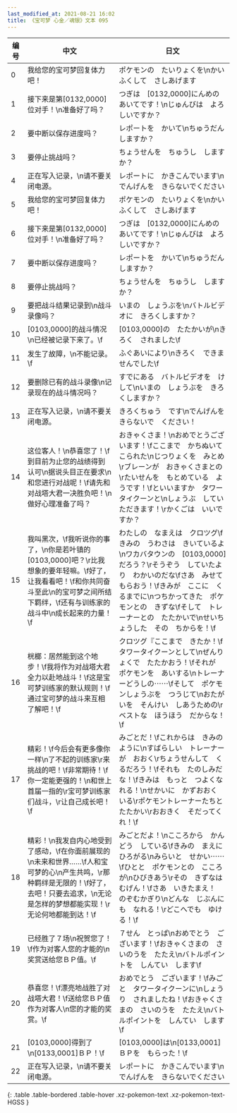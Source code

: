```yaml
---
last_modified_at: 2021-08-21 16:02
title: 《宝可梦 心金／魂银》文本 095
---
```

| 编号 | 中文 | 日文 |
| ---- | ---- | ---- |
| 0 | 我给您的宝可梦回复体力吧！ | ポケモンの　たいりょくを\nかいふくして　さしあげます |
| 1 | 接下来是第[0132,0000]位对手！\n准备好了吗？ | つぎは　[0132,0000]にんめの　あいてです！\nじゅんびは　よろしいですか？ |
| 2 | 要中断以保存进度吗？ | レポートを　かいて\nちゅうだん　しますか？ |
| 3 | 要停止挑战吗？ | ちょうせんを　ちゅうし　しますか？ |
| 4 | 正在写入记录，\n请不要关闭电源。 | レポートに　かきこんでいます\nでんげんを　きらないでください |
| 5 | 我给您的宝可梦回复体力吧！ | ポケモンの　たいりょくを\nかいふくして　さしあげます |
| 6 | 接下来是第[0132,0000]位对手！\n准备好了吗？ | つぎは　[0132,0000]にんめの　あいてです！\nじゅんびは　よろしいですか？ |
| 7 | 要中断以保存进度吗？ | レポートを　かいて\nちゅうだん　しますか？ |
| 8 | 要停止挑战吗？ | ちょうせんを　ちゅうし　しますか？ |
| 9 | 要把战斗结果记录到\n战斗录像吗？ | いまの　しょうぶを\nバトルビデオに　きろくしますか？ |
| 10 | [0103,0000]的战斗情况\n已经被记录下来了。\f | [0103,0000]の　たたかいが\nきろく　されました\f |
| 11 | 发生了故障，\n不能记录。\f | ふぐあいにより\nきろく　できませんでした\f |
| 12 | 要删除已有的战斗录像\n记录现在的战斗情况吗？ | すでにある　バトルビデオを　けして\nいまの　しょうぶを　きろくしますか？ |
| 13 | 正在写入记录，\n请不要关闭电源。 | きろくちゅう　です\nでんげんを　きらないで　ください！　 |
| 14 | 这位客人！\n恭喜您了！\f到目前为止您的战绩得到认可\n据说头目正在要求\n和您进行对战呢！\f请先和对战塔大君一决胜负吧！\n做好心理准备了吗？ | おきゃくさま！\nおめでとうございます！\fここまで　かちぬいて　こられた\nじつりょくを　みとめ\rブレーンが　おきゃくさまとの\rたいせんを　もとめている　ようです！\fといいますか　タワータイクーンと\nしょうぶ　していただきます！\rかくごは　いいですか？ |
| 15 | 我叫黑次，\f我听说你的事了，\n你是若叶镇的[0103,0000]吧？\r比我想象的要年轻嘛。\f好了，让我看看吧！\f和你共同奋斗至此\n的宝可梦之间所结下羁绊，\f还有与训练家的战斗中\n成长起来的力量！\f | わたしの　なまえは　クロツグ\fきみの　うわさは　きいているよ\nワカバタウンの　[0103,0000]　だろう？\rそうぞう　していたより　わかいのだな\fさあ　みせてもらおう！\fきみが　ここに　くるまでに\nつちかってきた　ポケモンとの　きずな\fそして　トレーナーとの　たたかいで\nせいちょうした　その　ちからを！\f |
| 16 | 桄榔：居然能到这个地步！\f我将作为对战塔大君全力以赴地战斗！\f这是宝可梦训练家的默认规则！\f通过宝可梦的战斗来互相了解吧！\f | クロツグ『ここまで　きたか！\fタワータイクーンとして\nぜんりょくで　たたかおう！\fそれが　ポケモンを　あいする\nトレーナーどうしの⋯⋯\fそして　ポケモンしょうぶを　つうじて\nおたがいを　そんけい　しあうための\rベストな　ほうほう　だからな！\f |
| 17 | 精彩！\f今后会有更多像你一样\n了不起的训练家\r来挑战的吧！\f非常期待！\f你一定能更强的！\n和世上首届一指的\r宝可梦训练家们战斗，\r让自己成长吧！\f | みごとだ！\fこれからは　きみのように\nすばらしい　トレーナーが　おおく\rちょうせんして　くるだろう！\fそれも　たのしみだな！\fきみは　もっと　つよくなれる！\nせかいに　かずおおく　いる\rポケモントレーナーたちと　たたかい\rおおきく　そだってくれ！\f |
| 18 | 精彩！\n我发自内心地受到了感动，\f在你面前展现的\n未来和世界……\f人和宝可梦的心\n产生共鸣，\r那种羁绊是无限的！\f好了，去吧！只要去追求，\n无论是怎样的梦想都能实现！\r无论何地都能到达！\f | みごとだよ！\nこころから　かんどう　している\fきみの　まえに　ひろがる\nみらいと　せかい⋯⋯\fひとと　ポケモンとの　こころが\nひびきあう\rその　きずなは　むげん！\fさあ　いきたまえ！　のぞむかぎり\nどんな　じぶんにも　なれる！\rどこへでも　ゆける！\f |
| 19 | 已经胜了７场\n祝贺您了！\f作为对客人您的才能的\n奖赏送给您ＢＰ值。\f | ７せん　とっぱ\nおめでとう　ございます！\fおきゃくさまの　さいのうを　たたえ\nバトルポイントを　しんてい　します\f |
| 20 | 恭喜您！\f漂亮地战胜了对战塔大君！\f送给您ＢＰ值作为对客人\n您的才能的奖赏。\f | おめでとう　ございます！\fみごと　タワータイクーンに\nしょうり　されましたね！\fおきゃくさまの　さいのうを　たたえ\nバトルポイントを　しんてい　します\f |
| 21 | [0103,0000]得到了\n[0133,0001]ＢＰ！\f | [0103,0000]は\n[0133,0001]ＢＰを　もらった！\f |
| 22 | 正在写入记录，\n请不要关闭电源。 | レポートに　かきこんでいます\nでんげんを　きらないでください |
{: .table .table-bordered .table-hover .xz-pokemon-text .xz-pokemon-text-HGSS }